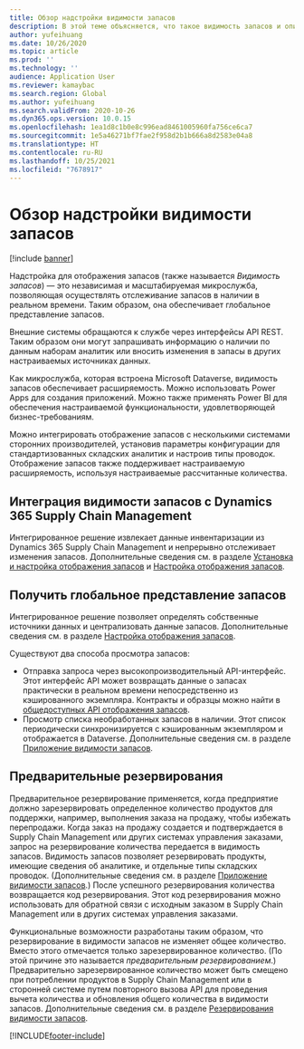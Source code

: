 ```yaml
---
title: Обзор надстройки видимости запасов
description: В этой теме объясняется, что такое видимость запасов и описываются ее возможности.
author: yufeihuang
ms.date: 10/26/2020
ms.topic: article
ms.prod: ''
ms.technology: ''
audience: Application User
ms.reviewer: kamaybac
ms.search.region: Global
ms.author: yufeihuang
ms.search.validFrom: 2020-10-26
ms.dyn365.ops.version: 10.0.15
ms.openlocfilehash: 1ea1d8c1b0e8c996ead8461005960fa756ce6ca7
ms.sourcegitcommit: 1e5a46271bf7fae2f958d2b1b666a8d2583e04a8
ms.translationtype: HT
ms.contentlocale: ru-RU
ms.lasthandoff: 10/25/2021
ms.locfileid: "7678917"
---
```

# <a name="inventory-visibility-add-in-overview"></a>Обзор надстройки видимости запасов

[!include [banner](../includes/banner.md)]

Надстройка для отображения запасов (также называется *Видимость запасов*) — это независимая и масштабируемая микрослужба, позволяющая осуществлять отслеживание запасов в наличии в реальном времени. Таким образом, она обеспечивает глобальное представление запасов.

Внешние системы обращаются к службе через интерфейсы API REST. Таким образом они могут запрашивать информацию о наличии по данным наборам аналитик или вносить изменения в запасы в других настраиваемых источниках данных.

Как микрослужба, которая встроена Microsoft Dataverse, видимость запасов обеспечивает расширяемость. Можно использовать Power Apps для создания приложений. Можно также применять Power BI для обеспечения настраиваемой функциональности, удовлетворяющей бизнес-требованиям.

Можно интегрировать отображение запасов с несколькими системами сторонних производителей, установив параметры конфигурации для стандартизованных складских аналитик и настроив типы проводок. Отображение запасов также поддерживает настраиваемую расширяемость, используя настраиваемые рассчитанные количества.

## <a name="inventory-visibility-integration-with-dynamics-365-supply-chain-management"></a>Интеграция видимости запасов с Dynamics 365 Supply Chain Management

Интегрированное решение извлекает данные инвентаризации из Dynamics 365 Supply Chain Management и непрерывно отслеживает изменения запасов. Дополнительные сведения см. в разделе [Установка и настройка отображения запасов](inventory-visibility-setup.md) и [Настройка отображения запасов](inventory-visibility-configuration.md).

## <a name="get-a-global-view-of-inventory"></a>Получить глобальное представление запасов

Интегрированное решение позволяет определять собственные источники данных и централизовать данные запасов. Дополнительные сведения см. в разделе [Настройка отображения запасов](inventory-visibility-configuration.md).

Существуют два способа просмотра запасов:

- Отправка запроса через высокопроизводительный API-интерфейс. Этот интерфейс API может возвращать данные о запасах практически в реальном времени непосредственно из кэшированного экземпляра. Контракты и образцы можно найти в [общедоступных API отображения запасов](inventory-visibility-api.md).
- Просмотр списка необработанных запасов в наличии. Этот список периодически синхронизируется с кэшированным экземпляром и отображается в Dataverse. Дополнительные сведения см. в разделе [Приложение видимости запасов](inventory-visibility-power-platform.md).

## <a name="soft-reservations"></a>Предварительные резервирования

Предварительное резервирование применяется, когда предприятие должно зарезервировать определенное количество продуктов для поддержки, например, выполнения заказа на продажу, чтобы избежать перепродажи. Когда заказ на продажу создается и подтверждается в Supply Chain Management или других системах управления заказами, запрос на резервирование количества передается в видимость запасов. Видимость запасов позволяет резервировать продукты, имеющие сведения об аналитике, и отдельные типы складских проводок. (Дополнительные сведения см. в разделе [Приложение видимости запасов](inventory-visibility-power-platform.md).) После успешного резервирования количества возвращается код резервирования. Этот код резервирования можно использовать для обратной связи с исходным заказом в Supply Chain Management или в других системах управления заказами.

Функциональные возможности разработаны таким образом, что резервирование в видимости запасов не изменяет общее количество. Вместо этого отмечается только зарезервированное количество. (По этой причине это называется *предварительным резервированием*.) Предварительно зарезервированное количество может быть смещено при потреблении продуктов в Supply Chain Management или в сторонней системе путем повторного вызова API для проведения вычета количества и обновления общего количества в видимости запасов. Дополнительные сведения см. в разделе [Резервирования видимости запасов](inventory-visibility-reservations.md).

[!INCLUDE[footer-include](../../includes/footer-banner.md)]
